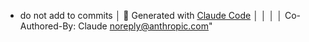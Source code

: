 - do not add to commits │   🤖 Generated with [Claude Code](https://claude.com/claude-code)                                                   │
│                                                                                                                     │
│   Co-Authored-By: Claude <noreply@anthropic.com>"